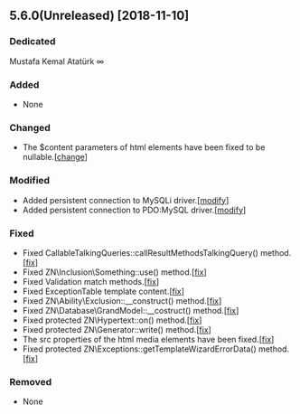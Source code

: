 ## 5.6.0(Unreleased) [2018-11-10]

### Dedicated
Mustafa Kemal Atatürk ∞

### Added
* None

### Changed
* The $content parameters of html elements have been fixed to be nullable.[[change](https://github.com/znframework/package-hypertext/commit/9bd5e77a67c8dcea214152c3d4f406ef7ab90d16#diff-2f6e90f2f3c8cb55e95f5074c61bad54)]

### Modified
* Added persistent connection to MySQLi driver.[[modify](https://github.com/znframework/fullpack-edition/commit/c030c862d45a42468e8c67482e168fe308e09116#diff-14571437557d199f1b506e0e716cba5e)]
* Added persistent connection to PDO:MySQL driver.[[modify](https://github.com/znframework/fullpack-edition/commit/c030c862d45a42468e8c67482e168fe308e09116#diff-e1a04cef6337825ea7b6499022f8e708)]

### Fixed
* Fixed CallableTalkingQueries::callResultMethodsTalkingQuery() method.[[fix](https://github.com/znframework/fullpack-edition/commit/9e75d36e28fb5370d1ae52fc6ab1702df03dd88a)]
* Fixed ZN\Inclusion\Something::use() method.[[fix](https://github.com/znframework/fullpack-edition/commit/c06cdde166ced7e430de51e19c9de9c760dbc5cf)]
* Fixed Validation match methods.[[fix](https://github.com/znframework/fullpack-edition/commit/029771556a7899c1cc106ec2eeaf02cf60e7196a)]
* Fixed ExceptionTable template content.[[fix](https://github.com/znframework/fullpack-edition/commit/c030c862d45a42468e8c67482e168fe308e09116#diff-9c864f07860b914d0051198d494fe6ce)]
* Fixed ZN\Ability\Exclusion::__construct() method.[[fix](https://github.com/znframework/fullpack-edition/commit/c030c862d45a42468e8c67482e168fe308e09116#diff-f12178313608df993a2c258193c36a1b)]
* Fixed ZN\Database\GrandModel::__costruct() method.[[fix](https://github.com/znframework/fullpack-edition/commit/c030c862d45a42468e8c67482e168fe308e09116#diff-18c1edfe753eb31197a4cb091e89dde5)]
* Fixed protected ZN\Hypertext::on() method.[[fix](https://github.com/znframework/package-hypertext/commit/d43c7ec84b20527555646da84aecb72aec444b74#diff-d74b2b1ef707375f669f392101d6bb9d)]
* Fixed protected ZN\Generator::write() method.[[fix](https://github.com/znframework/package-generator/commit/9d0431a1b61ffb74a326bdc2695fe775e4e7612f)]
* The src properties of the html media elements have been fixed.[[fix](https://github.com/znframework/package-hypertext/commit/bface259b2e810344c0406b4b7181dc25350ee8b)]
* Fixed protected ZN\Exceptions::getTemplateWizardErrorData() method.[[fix](https://github.com/znframework/package-zerocore/commit/8ab86f7c8fd282268742d2a43f9f49dd8bae0616)]

### Removed
* None